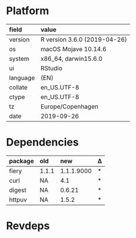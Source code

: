 # Platform

|field    |value                        |
|:--------|:----------------------------|
|version  |R version 3.6.0 (2019-04-26) |
|os       |macOS Mojave 10.14.6         |
|system   |x86_64, darwin15.6.0         |
|ui       |RStudio                      |
|language |(EN)                         |
|collate  |en_US.UTF-8                  |
|ctype    |en_US.UTF-8                  |
|tz       |Europe/Copenhagen            |
|date     |2019-09-26                   |

# Dependencies

|package |old   |new        |Δ  |
|:-------|:-----|:----------|:--|
|fiery   |1.1.1 |1.1.1.9000 |*  |
|curl    |NA    |4.1        |*  |
|digest  |NA    |0.6.21     |*  |
|httpuv  |NA    |1.5.2      |*  |

# Revdeps

